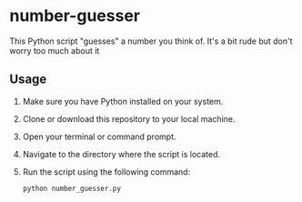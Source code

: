 # number-guesser

This Python script "guesses" a number you think of. It's a bit rude but don't worry too much about it

## Usage

1. Make sure you have Python installed on your system.

2. Clone or download this repository to your local machine.

3. Open your terminal or command prompt.

4. Navigate to the directory where the script is located.

5. Run the script using the following command:

   ```shell
   python number_guesser.py